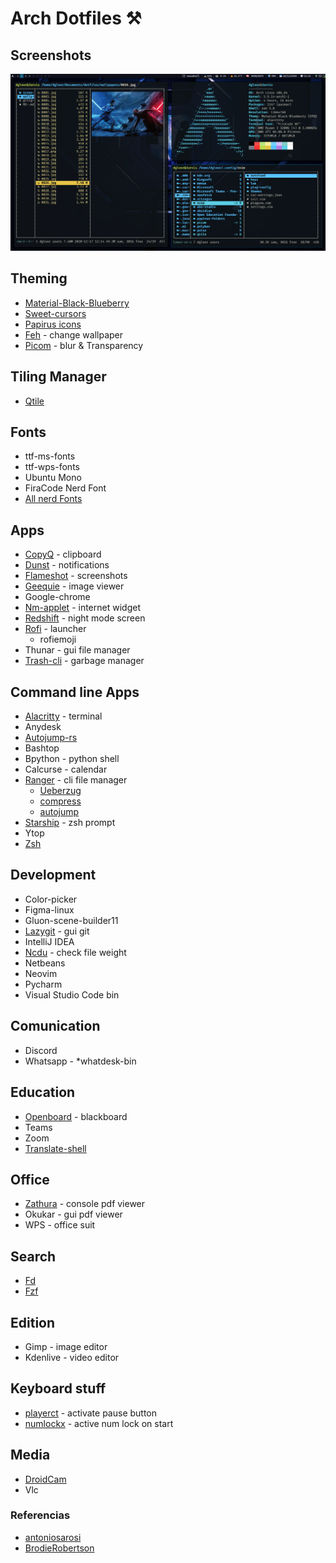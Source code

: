 # Arch Dotfiles ⚒

## Screenshots

![1](https://github.com/Dgloor/dotfiles/blob/main/screenshots/01.png)

## Theming

- [Material-Black-Blueberry]()
- [Sweet-cursors]()
- [Papirus icons]()
- [Feh]() - change wallpaper
- [Picom]() - blur & Transparency

## Tiling Manager

- [Qtile]()

## Fonts

- ttf-ms-fonts
- ttf-wps-fonts
- Ubuntu Mono
- FiraCode Nerd Font
- [All nerd Fonts](https://www.nerdfonts.com/font-downloads)

## Apps

- [CopyQ]() - clipboard
- [Dunst]() - notifications
- [Flameshot]() - screenshots
- [Geequie]() - image viewer
- Google-chrome
- [Nm-applet]() - internet widget
- [Redshift]() - night mode screen
- [Rofi]() - launcher
  - rofiemoji
- Thunar - gui file manager
- [Trash-cli]() - garbage manager

## Command line Apps

- [Alacritty]() - terminal
- Anydesk
- [Autojump-rs]()
- Bashtop
- Bpython - python shell
- Calcurse - calendar
- [Ranger]() - cli file manager
  - [Ueberzug]()
  - [compress](https://github.com/maximtrp/ranger-archives/blob/master/compress.py)
  - [autojump](https://github.com/fdw/ranger-autojump)
- [Starship]() - zsh prompt
- Ytop
- [Zsh]()

## Development

- Color-picker
- Figma-linux
- Gluon-scene-builder11
- [Lazygit]() - gui git
- IntelliJ IDEA
- [Ncdu]() - check file weight
- Netbeans
- Neovim
- Pycharm
- Visual Studio Code bin

## Comunication

- Discord
- Whatsapp - \*whatdesk-bin

## Education

- [Openboard]() - blackboard
- Teams
- Zoom
- [Translate-shell]()

## Office

- [Zathura]() - console pdf viewer
- Okukar - gui pdf viewer
- WPS - office suit

## Search

- [Fd]()
- [Fzf]()

## Edition

- Gimp - image editor
- Kdenlive - video editor

## Keyboard stuff

- [playerct]() - activate pause button
- [numlockx]() - active num lock on start

## Media

- [DroidCam]()
- Vlc

### Referencias

- [antoniosarosi](https://github.com/antoniosarosi/dotfiles)
- [BrodieRobertson](https://github.com/BrodieRobertson/dotfiles)
